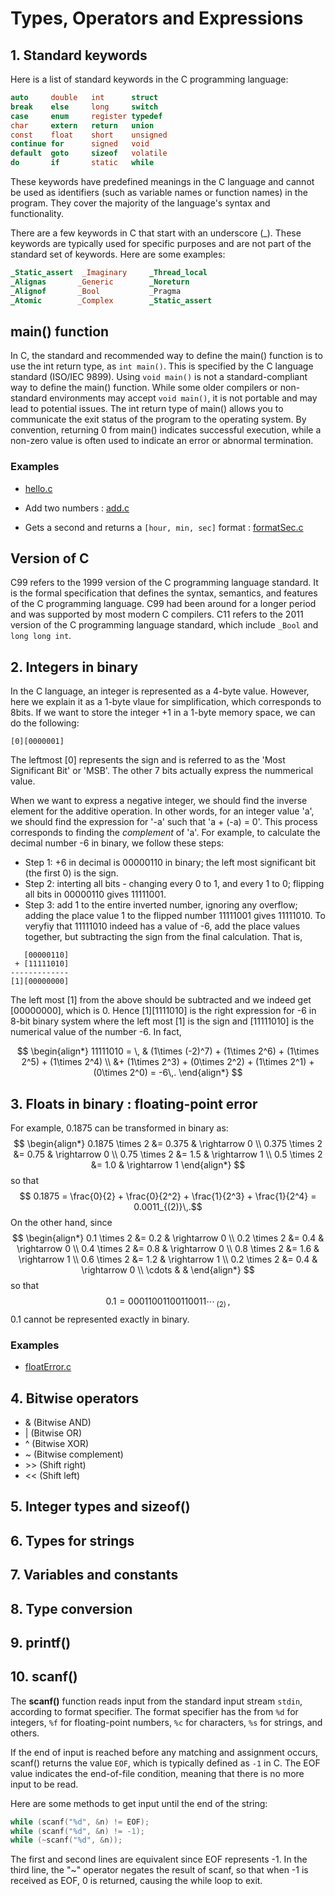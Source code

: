 # Types, Operators and Expressions

## 1. Standard keywords
Here is a list of standard keywords in the C programming language: 
```c
auto     double   int      struct
break    else     long     switch
case     enum     register typedef
char     extern   return   union
const    float    short    unsigned
continue for      signed   void
default  goto     sizeof   volatile
do       if       static   while
```
These keywords have predefined meanings in the C language and cannot be used as identifiers (such as variable names or function names) in the program. They cover the majority of the language's syntax and functionality. 

There are a few keywords in C that start with an underscore (_). These keywords are typically used for specific purposes and are not part of the standard set of keywords. Here are some examples:
```c
_Static_assert  _Imaginary     _Thread_local
_Alignas       _Generic        _Noreturn
_Alignof       _Bool           _Pragma
_Atomic        _Complex        _Static_assert
```

## main() function

In C, the standard and recommended way to define the main() function is to use the int return type, as `int main()`. This is specified by the C language standard (ISO/IEC 9899). Using `void main()` is not a standard-compliant way to define the main() function. While some older compilers or non-standard environments may accept `void main()`, it is not portable and may lead to potential issues. The int return type of main() allows you to communicate the exit status of the program to the operating system. By convention, returning 0 from main() indicates successful execution, while a non-zero value is often used to indicate an error or abnormal termination.

### Examples

* [hello.c](hello.c) 

* Add two numbers : [add.c](add.c) 

* Gets a second and returns a `[hour, min, sec]` format : [formatSec.c](formatSec.c)


## Version of C

C99 refers to the 1999 version of the C programming language standard. It is the formal specification that defines the syntax, semantics, and features of the C programming language. C99 had been around for a longer period and was supported by most modern C compilers. C11 refers to the 2011 version of the C programming language standard, which include `_Bool` and `long long int`.

## 2. Integers in binary

In the C language, an integer is represented as a 4-byte value. However, here we explain it as a 1-byte vlaue for simplification, which corresponds to 8bits. If we want to store the integer +1 in a 1-byte memory space, we can do the following:
```
[0][0000001]
```
The leftmost [0] represents the sign and is referred to as the 'Most Significant Bit' or 'MSB'. The other 7 bits actually express the nummerical value.

When we want to express a negative integer, we should find the inverse element for the additive operation. In other words, for an integer value 'a', we should find the expression for '-a' such that 'a + (-a) = 0'. This process corresponds to finding the *complement* of 'a'. For example, to calculate the decimal number -6 in binary, we follow these steps:
* Step 1: +6 in decimal is 00000110 in binary; the left most significant bit (the first 0) is the sign.
* Step 2: interting all bits - changing every 0 to 1, and every 1 to 0; flipping all bits in 00000110 gives 11111001.
* Step 3: add 1 to the entire inverted number, ignoring any overflow; adding the place value 1 to the flipped number 11111001 gives 11111010.
To veryfiy that 11111010 indeed has a value of -6, add the place values together, but subtracting the sign from the final calculation. That is,
```
   [00000110]
 + [11111010]
-------------
[1][00000000]
```
The left most [1] from the above should be subtracted and we indeed get [00000000], which is 0. Hence [1][1111010] is the right expression for -6 in 8-bit binary system where the left most [1] is the sign and [11111010] is the numerical value of the number -6. In fact,

$$
\begin{align*}
11111010 
= \, &  (1\times (-2)^7) + (1\times 2^6) + (1\times 2^5) + (1\times 2^4) \\
&+ (1\times 2^3) + (0\times 2^2) + (1\times 2^1) + (0\times 2^0) = -6\,.
\end{align*}
$$

## 3. Floats in binary : floating-point error

For example, 0.1875 can be transformed in binary as:
$$
\begin{align*}
0.1875 \times 2 &= 0.375 & \rightarrow 0 \\
0.375 \times 2 &= 0.75 & \rightarrow 0 \\
0.75 \times 2 &= 1.5 & \rightarrow 1 \\
0.5 \times 2 &= 1.0 & \rightarrow 1 
\end{align*}
$$
so that 
$$ 0.1875 = \frac{0}{2} + \frac{0}{2^2} + \frac{1}{2^3} + \frac{1}{2^4} = 0.0011_{(2)}\,.$$
On the other hand, since 
$$
\begin{align*}
0.1 \times 2 &= 0.2 & \rightarrow 0 \\
0.2 \times 2 &= 0.4 & \rightarrow 0 \\
0.4 \times 2 &= 0.8 & \rightarrow 0 \\
0.8 \times 2 &= 1.6 & \rightarrow 1 \\ 
0.6 \times 2 &= 1.2 & \rightarrow 1 \\ 
0.2 \times 2 &= 0.4 & \rightarrow 0 \\
 \cdots  & &
\end{align*}
$$
so that 
$$0.1 = 00011001100110011\cdots\,{}_{(2)}\,,$$
0.1 cannot be represented exactly in binary.

### Examples
* [floatError.c](floatError.c)

## 4. Bitwise operators

* & (Bitwise AND)
* | (Bitwise OR)
* ^ (Bitwise XOR)
* ~ (Bitwise complement)
* \>\> (Shift right)
* << (Shift left)

## 5. Integer types and sizeof()

## 6. Types for strings

## 7. Variables and constants

## 8. Type conversion

## 9. printf()

## 10. scanf()

The **scanf()** function reads input from the standard input stream `stdin`, according to format specifier. The format specifier has the from `%d` for integers, `%f` for floating-point numbers, `%c` for characters, `%s` for strings, and others.

If the end of input is reached before any matching and assignment occurs, scanf() returns the value `EOF`, which is typically defined as `-1` in C. The EOF value indicates the end-of-file condition, meaning that there is no more input to be read.

Here are some methods to get input until the end of the string:

```c
while (scanf("%d", &n) != EOF);
while (scanf("%d", &n) != -1);
while (~scanf("%d", &n));
```
The first and second lines are equivalent since EOF represents -1. In the third line, the "~" operator negates the result of scanf, so that when -1 is received as EOF, 0 is returned, causing the while loop to exit.